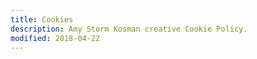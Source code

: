 ```yaml
---
title: Cookies
description: Amy Storm Kosman creative Cookie Policy.
modified: 2018-04-22
---
```

<script id="CookieDeclaration" src="https://consent.cookiebot.com/7d4f74e8-03e4-4f85-81a7-8c691cd90849/cd.js" type="text/javascript" async></script>
